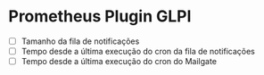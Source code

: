 # Prometheus Plugin GLPI

- [ ] Tamanho da fila de notificações
- [ ] Tempo desde a última execução do cron da fila de notificações
- [ ] Tempo desde a última execução do cron do Mailgate